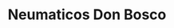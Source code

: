 ---
title: "Neumaticos Don Bosco"
url: /haedo/neumaticos-don-bosco/
shop: reparación de automóviles
---